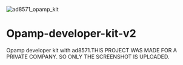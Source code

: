 ![ad8571_opamp_kit](https://user-images.githubusercontent.com/45290421/125198369-452e3900-e26a-11eb-9136-dd02fe982734.PNG)
# Opamp-developer-kit-v2
Opamp developer kit with ad8571.THIS PROJECT WAS MADE FOR A PRIVATE COMPANY. SO ONLY THE SCREENSHOT IS UPLOADED.
